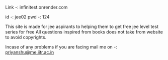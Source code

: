 Link -: infinitest.onrender.com

id -: jee02
pwd -: 124

This site is made for jee aspirants to helping them to get free jee level test series for free
All questions inspired from books does not take from website to avoid copyrights.

Incase of any problems if you are facing mail me on -: priyanshu@me.iitr.ac.in
